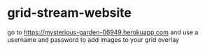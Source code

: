 # grid-stream-website

go to https://mysterious-garden-06949.herokuapp.com and use a username and password to add images to your grid overlay
